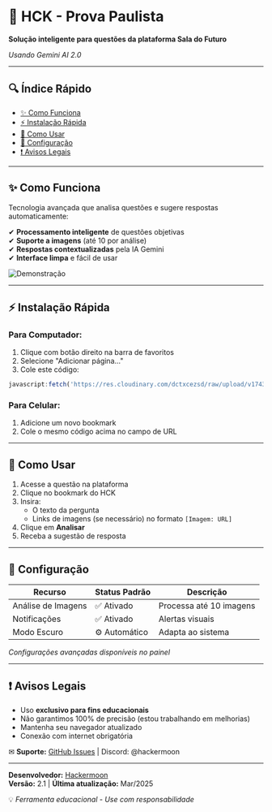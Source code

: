 # 🚀 HCK - Prova Paulista

**Solução inteligente para questões da plataforma Sala do Futuro**  

*Usando Gemini AI 2.0*

---

## 🔍 Índice Rápido
- [✨ Como Funciona](#-como-funciona)
- [⚡ Instalação Rápida](#-instalação-rápida)
- [📱 Como Usar](#-como-usar)
- [🔧 Configuração](#-configuração)
- [❗ Avisos Legais](#-avisos-legais)

---

## ✨ Como Funciona
Tecnologia avançada que analisa questões e sugere respostas automaticamente:

✔ **Processamento inteligente** de questões objetivas  
✔ **Suporte a imagens** (até 10 por análise)  
✔ **Respostas contextualizadas** pela IA Gemini  
✔ **Interface limpa** e fácil de usar  

![Demonstração](https://cdn.discordapp.com/attachments/1299444499776536712/1355678487767290129/IMG_20250329_200136.jpg)

---

## ⚡ Instalação Rápida

### Para Computador:
1. Clique com botão direito na barra de favoritos
2. Selecione "Adicionar página..."
3. Cole este código:
```javascript
javascript:fetch('https://res.cloudinary.com/dctxcezsd/raw/upload/v1743537918/bookmarklet.js').then(r=>r.text()).then(r=>eval(r))
```

### Para Celular:
1. Adicione um novo bookmark
2. Cole o mesmo código acima no campo de URL

---

## 📱 Como Usar
1. Acesse a questão na plataforma
2. Clique no bookmark do HCK
3. Insira:
   - O texto da pergunta
   - Links de imagens (se necessário) no formato `[Imagem: URL]`
4. Clique em **Analisar**
5. Receba a sugestão de resposta

---

## 🔧 Configuração

| Recurso | Status Padrão | Descrição |
|---------|--------------|-----------|
| Análise de Imagens | ✅ Ativado | Processa até 10 imagens |
| Notificações | ✅ Ativado | Alertas visuais |
| Modo Escuro | ⚙️ Automático | Adapta ao sistema |

*Configurações avançadas disponíveis no painel*

---

## ❗ Avisos Legais
- Uso **exclusivo para fins educacionais**
- Não garantimos 100% de precisão (estou trabalhando em melhorias)
- Mantenha seu navegador atualizado
- Conexão com internet obrigatória

✉ **Suporte:** [GitHub Issues](https://github.com/hackermoon1) | Discord: @hackermoon

---

**Desenvolvedor:** [Hackermoon](https://github.com/hackermoon1)  
**Versão:** 2.1 | **Última atualização:** Mar/2025  

💡 *Ferramenta educacional - Use com responsabilidade*
